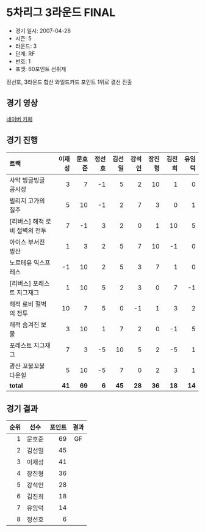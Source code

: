 # 5차리그 3라운드 FINAL

- 경기 일시: 2007-04-28
- 시즌: 5
- 라운드: 3
- 단계: RF
- 번호: 1
- 포맷: 60포인트 선취제



정선호, 3라운드 합산 와일드카드 포인트 1위로 결선 진출

## 경기 영상
[네이버 카페](https://cafe.naver.com/leaguekart/80)

## 경기 진행

| 트랙 | 이재성 | 문호준 | 정선호 | 김선일 | 강석인 | 장진형 | 김진희 | 유임덕 |
|:---|---:|---:|---:|---:|---:|---:|---:|---:|
| 사막 빙글빙글 공사장 | 3 | 7 | -1 | 5 | 2 | 10 | 1 | 0 |
| 빌리지 고가의 질주 | 5 | 10 | -1 | 2 | 7 | 3 | 0 | 1 |
| [리버스] 해적 로비 절벽의 전투 | 7 | -1 | 3 | 2 | 0 | 1 | 10 | 5 |
| 아이스 부서진 빙산 | 1 | 3 | 2 | 5 | 7 | 10 | -1 | 0 |
| 노르테유 익스프레스 | -1 | 10 | 2 | 5 | 3 | 7 | 1 | 0 |
| [리버스] 포레스트 지그재그 | 1 | 10 | 5 | 2 | 3 | 0 | 7 | -1 |
| 해적 로비 절벽의 전투 | 10 | 7 | 5 | 0 | -1 | 1 | 3 | 2 |
| 해적 숨겨진 보물 | 3 | 10 | 1 | 7 | 2 | 0 | -1 | 5 |
| 포레스트 지그재그 | 7 | 3 | -5 | 10 | 5 | 2 | -5 | 1 |
| 광산 꼬불꼬불 다운힐 | 5 | 10 | -5 | 7 | 0 | 2 | 3 | 1 |
| __total__ | __41__ | __69__ | __6__ | __45__ | __28__ | __36__ | __18__ | __14__ |




## 경기 결과

| 순위 | 선수 | 포인트 | 결과 |
|---:|:---:|---:|:---:|
| 1 | 문호준 | 69 | GF |
| 2 | 김선일 | 45 |  |
| 3 | 이재성 | 41 |  |
| 4 | 장진형 | 36 |  |
| 5 | 강석인 | 28 |  |
| 6 | 김진희 | 18 |  |
| 7 | 유임덕 | 14 |  |
| 8 | 정선호 | 6 |  |

